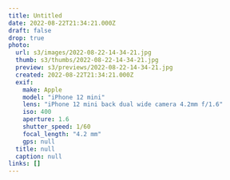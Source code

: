 ```yaml
---
title: Untitled
date: 2022-08-22T21:34:21.000Z
draft: false
drop: true
photo:
  url: s3/images/2022-08-22-14-34-21.jpg
  thumb: s3/thumbs/2022-08-22-14-34-21.jpg
  preview: s3/previews/2022-08-22-14-34-21.jpg
  created: 2022-08-22T21:34:21.000Z
  exif:
    make: Apple
    model: "iPhone 12 mini"
    lens: "iPhone 12 mini back dual wide camera 4.2mm f/1.6"
    iso: 400
    aperture: 1.6
    shutter_speed: 1/60
    focal_length: "4.2 mm"
    gps: null
  title: null
  caption: null
links: []
---
```

